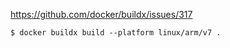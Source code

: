 https://github.com/docker/buildx/issues/317

```console
$ docker buildx build --platform linux/arm/v7 .
```
